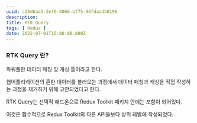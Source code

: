 ```yaml
---
uuid: c20d6ad3-2ef6-4066-bf75-96fdaadb0196
description: 
title: RTK Query
tags: [ Redux ]
date: 2022-07-01T15:00:00.000Z
---
```









### RTK Query 란?

파워풀한 데이터 패칭 및 캐싱 툴이라고 한다.

웹어플리케이션의 흔한 데이터를 불러오는 과정에서 데이터 패칭과 캐싱을 직접 작성하는 과정을 제거하기 위해 고안되었다고 한다.

RTK Query는 선택적 애드온으로 Redux Toolkit 패키지 안에는 포함이 되어있다.

이것은 함수적으로 Redux Toolkit의 다른 API들보다 상위 레벨에 작성되었다.